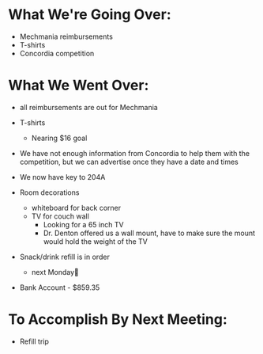 # What We're Going Over:- Mechmania reimbursements- T-shirts- Concordia competition# What We Went Over:  - all reimbursements are out for Mechmania- T-shirts    - Nearing $16 goal- We have not enough information from Concordia to help them with the competition, but we can advertise once they have a date and times- We now have key to 204A- Room decorations	- whiteboard for back corner	- TV for couch wall		- Looking for a 65 inch TV 		- Dr. Denton offered us a wall mount, have to make sure the mount would hold the weight of the TV- Snack/drink refill is in order	- next Monday- Bank Account - $859.35# To Accomplish By Next Meeting:  - Refill trip